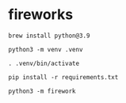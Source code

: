# fireworks

`brew install python@3.9`

`python3 -m venv .venv`

`. .venv/bin/activate`

`pip install -r requirements.txt`

`python3 -m firework`